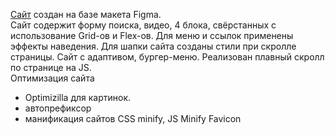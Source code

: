<a href="https://irenshen.github.io/PizzaTime/">Cайт</a> создан на базе макета Figma.  
Сайт содержит форму поиска, видео, 4 блока, свёрстанных с использование Grid-ов и Flex-ов. 
Для меню и ссылок применены эффекты наведения. Для шапки сайта созданы стили при скролле страницы. 
Сайт с адаптивом, бургер-меню. Реализован плавный скролл по странице на JS.  
Оптимизация сайта  
- Optimizilla для картинок. 
- автопрефиксор   
- манификация сайтов CSS minify, JS Minify   Favicon
